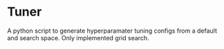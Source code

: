 # Tuner

A python script to generate hyperparamater tuning configs from a default and search space.
Only implemented grid search.